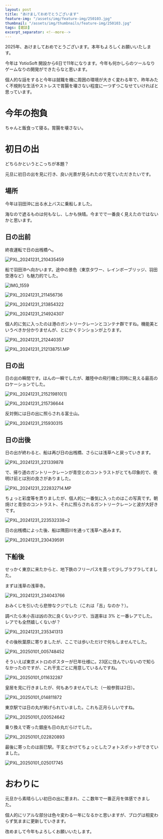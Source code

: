 ```yaml
---
layout: post
title: "あけましておめでとうございます"
feature-img: "/assets/img/feature-img/250103.jpg"
thumbnail: "/assets/img/thumbnails/feature-img/250103.jpg"
tags: [雑談]
excerpt_separator: <!--more-->
---
```


2025年、あけましておめでとうございます。本年もよろしくお願いいたします。

今年は YotioSoft 開設から6日で11年になります。今年も何かしらのツールなりゲームなりの開発ができたらなと思います。

個人的な話をすると今年は就職を機に周囲の環境が大きく変わる年で、昨年みたく不規則な生活やストレスで胃腸を壊さない程度に一つずつこなせていければと思っています。

<!--more-->

# 今年の抱負

ちゃんと飯食って寝る。胃腸を壊さない。

# 初日の出

どちらかというとこっちが本題？

元旦に初日の出を見に行き、良い光景が見られたので見ていただきたいです。

## 場所

今年は羽田沖に出る水上バスに乗船しました。

海なので遮るものは何もなし、しかも快晴。今までで一番良く見えたのではないかと思います。

## 日の出前

終夜運転で日の出桟橋へ。

![PXL_20241231_210435459](../../../assets/img/post/2025-01-03-new-year/PXL_20241231_210435459.webp)

船で羽田沖へ向かいます。途中の景色（東京タワー、レインボーブリッジ、羽田空港など）も魅力的でした。

![IMG_1559](../../../assets/img/post/2025-01-03-new-year/IMG_1559.webp)

![PXL_20241231_211456736](../../../assets/img/post/2025-01-03-new-year/PXL_20241231_211456736.webp)

![PXL_20241231_213854322](../../../assets/img/post/2025-01-03-new-year/PXL_20241231_213854322.webp)

![PXL_20241231_214924307](../../../assets/img/post/2025-01-03-new-year/PXL_20241231_214924307.webp)

個人的に気に入ったのは港のガントリークレーンとコンテナ群ですね。機能美というべきか分かりませんが、とにかくテンションが上ります。

![PXL_20241231_212440357](../../../assets/img/post/2025-01-03-new-year/PXL_20241231_212440357.webp)

![PXL_20241231_212138751.MP](../../../assets/img/post/2025-01-03-new-year/PXL_20241231_212138751.MP.webp)

## 日の出

日の出の瞬間です。ほんの一瞬でしたが、離陸中の飛行機と同時に見える最高のロケーションでした。

![PXL_20241231_215219810[1]](../../../assets/img/post/2025-01-03-new-year/PXL_20241231_215219810[1].webp)

![PXL_20241231_215736644](../../../assets/img/post/2025-01-03-new-year/PXL_20241231_215736644.webp)

反対側には日の出に照らされる富士山。

![PXL_20241231_215930315](../../../assets/img/post/2025-01-03-new-year/PXL_20241231_215930315.webp)

## 日の出後

日の出が終わると、船は再び日の出桟橋、さらには浅草へと戻っていきます。

![PXL_20241231_221339878](../../../assets/img/post/2025-01-03-new-year/PXL_20241231_221339878.webp)

で、帰り道のガントリークレーンが青空とのコントラストがとても印象的で、夜明け前とは別の良さがありました。

![PXL_20241231_222832714.MP](../../../assets/img/post/2025-01-03-new-year/PXL_20241231_222832714.MP.webp)

ちょっと彩度等を弄りましたが、個人的に一番気に入ったのはこの写真です。朝焼けと青空のコントラスト、それに照らされるガントリークレーンと波が大好きです。

![PXL_20241231_223532338~2](../../../assets/img/post/2025-01-03-new-year/PXL_20241231_2235323382.webp)

日の出桟橋によった後、船は隅田川を通って浅草へ進みます。

![PXL_20241231_230439591](../../../assets/img/post/2025-01-03-new-year/PXL_20241231_230439591.webp)

## 下船後

せっかく東京に来たからと、地下鉄のフリーパスを買って少しブラブラしてました。

まずは浅草の浅草寺。

![PXL_20241231_234043766](../../../assets/img/post/2025-01-03-new-year/PXL_20241231_234043766.webp)

おみくじを引いたら悲惨なクジでした（これは「吉」なのか？）。  

調べたら末小吉は凶の次に良くないクジで、当選率は 3% と一番レアでした。レアでも全然嬉しくないが？  

![PXL_20241231_235341313](../../../assets/img/post/2025-01-03-new-year/PXL_20241231_235341313.webp)

その後秋葉原に寄りましたが、ここでは歩いただけで何もしませんでした。

![PXL_20250101_005748452](../../../assets/img/post/2025-01-03-new-year/PXL_20250101_005748452.webp)

そういえば東京メトロのポスターが巳年仕様に。23区に住んでいないので知らなかったのですが、これ干支ごとに用意しているんですね。

![PXL_20250101_011632287](../../../assets/img/post/2025-01-03-new-year/PXL_20250101_011632287.webp)

皇居を見に行きましたが、何もありませんでした（一般参賀は2日）。

![PXL_20250101_014811872](../../../assets/img/post/2025-01-03-new-year/PXL_20250101_014811872.webp)

東京駅では日の丸が掲げられていました。これも正月らしいですね。

![PXL_20250101_020524642](../../../assets/img/post/2025-01-03-new-year/PXL_20250101_020524642.webp)

乗り換えで寄った銀座も日の丸だらけでした。

![PXL_20250101_022820893](../../../assets/img/post/2025-01-03-new-year/PXL_20250101_022820893.webp)

最後に寄ったのは辰巳駅。干支とかけてちょっとしたフォトスポットができていました。

![PXL_20250101_025017745](../../../assets/img/post/2025-01-03-new-year/PXL_20250101_025017745.webp)

# おわりに

元旦から素晴らしい初日の出に恵まれ、ここ数年で一番正月を体感できました。

個人的にリアルな部分は色々変わる一年になるかと思いますが、ブログは相変わらず気ままに更新していきます。

改めまして今年もよろしくお願いいたします。
